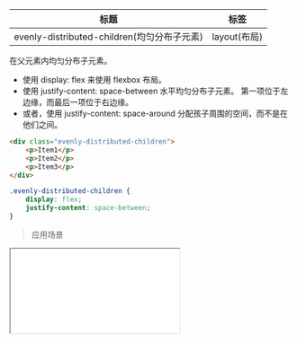 | 标题                             | 标签           |
| -------------------------------- | -------------- |
| evenly-distributed-children(均匀分布子元素) | layout(布局) |

在父元素内均匀分布子元素。

* 使用 display: flex 来使用 flexbox 布局。
* 使用 justify-content: space-between 水平均匀分布子元素。 第一项位于左边缘，而最后一项位于右边缘。
* 或者，使用 justify-content: space-around 分配孩子周围的空间，而不是在他们之间。

```html
<div class="evenly-distributed-children">
    <p>Item1</p>
    <p>Item2</p>
    <p>Item3</p>
</div>
```

```css
.evenly-distributed-children {
    display: flex;
    justify-content: space-between;
}
```

> 应用场景

<iframe src="codes/css/html/evenly-distributed-children.html"></iframe>





